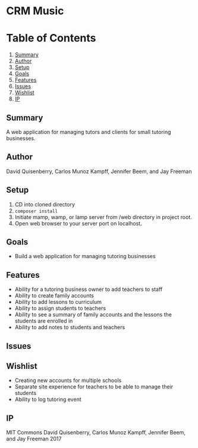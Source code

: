 # CRM Music

# Table of Contents
1. [Summary](#summary)
2. [Author](#author)
3. [Setup](#setup)
4. [Goals](#goals)
5. [Features](#features)
6. [Issues](#issues)
7. [Wishlist](#wishlist)
8. [IP](#ip)

## Summary

A web application for managing tutors and clients for small tutoring businesses.

## Author

David Quisenberry, Carlos Munoz Kampff, Jennifer Beem, and Jay Freeman

## Setup

1. CD into cloned directory
2. `composer install`
3. Initiate mamp, wamp, or lamp server from /web directory in project root.
4. Open web browser to your server port on localhost.

## Goals

- Build a web application for managing tutoring businesses

## Features

- Ability for a tutoring business owner to add teachers to staff
- Ability to create family accounts
- Ability to add lessons to curriculum
- Ability to assign students to teachers
- Ability to see a summary of family accounts and the lessons the students are enrolled in
- Ability to add notes to students and teachers

## Issues

## Wishlist
- Creating new accounts for multiple schools
- Separate site experience for teachers to be able to manage their students
- Ability to log tutoring event


## IP

MIT Commons
David Quisenberry, Carlos Munoz Kampff, Jennifer Beem, and Jay Freeman 2017

